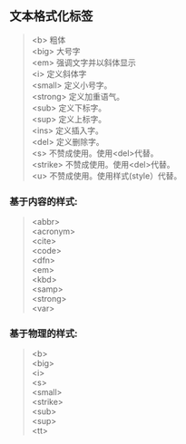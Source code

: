 ## 文本格式化标签
> \<b> 	粗体	  	
> \<big> 		大号字	 	
> \<em> 		强调文字并以斜体显示	 	
> \<i> 		定义斜体字  		
> \<small> 	定义小号字。	  
> \<strong> 	定义加重语气。    
> \<sub> 		定义下标字。     
> \<sup> 		定义上标字。  
> \<ins> 		定义插入字。  
> \<del> 		定义删除字。  
> \<s> 		不赞成使用。使用\<del>代替。   
> \<strike> 	不赞成使用。使用\<del>代替。    
> \<u> 		不赞成使用。使用样式(style）代替。       

### 基于内容的样式:  
> \<abbr>     
> \<acronym>   
> \<cite>     
> \<code>     
> \<dfn>  
> \<em>  
> \<kbd>  
> \<samp>  
> \<strong>  
> \<var>  

### 基于物理的样式:
>\<b>  
>\<big>   
>\<i>   
>\<s>  
>\<small>  
>\<strike>  
>\<sub>  
>\<sup>    
>\<tt>    
